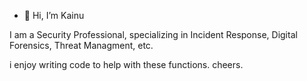 - 👋 Hi, I’m Kainu

I am a Security Professional, specializing in Incident Response, Digital Forensics, Threat Managment, etc.


i enjoy writing code to help with these functions. cheers.



<!---
K4INU/K4INU is a ✨ special ✨ repository because its `README.md` (this file) appears on your GitHub profile.
You can click the Preview link to take a look at your changes.
--->
